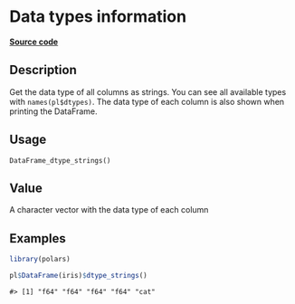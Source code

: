 

# Data types information

[**Source code**](https://github.com/pola-rs/r-polars/tree/main/R/after-wrappers.R#L20)

## Description

Get the data type of all columns as strings. You can see all available
types with <code>names(pl$dtypes)</code>. The data type of each column
is also shown when printing the DataFrame.

## Usage

<pre><code class='language-R'>DataFrame_dtype_strings()
</code></pre>

## Value

A character vector with the data type of each column

## Examples

``` r
library(polars)

pl$DataFrame(iris)$dtype_strings()
```

    #> [1] "f64" "f64" "f64" "f64" "cat"
